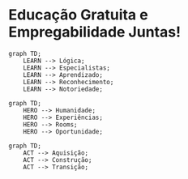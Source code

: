 # Educação Gratuita e Empregabilidade Juntas!

```mermaid
graph TD;
    LEARN --> Lógica;
    LEARN --> Especialistas;
    LEARN --> Aprendizado;
    LEARN --> Reconhecimento;
    LEARN --> Notoriedade;
```

```mermaid
graph TD;
    HERO --> Humanidade;
    HERO --> Experiências;
    HERO --> Rooms;
    HERO --> Oportunidade;
```

```mermaid
graph TD;
    ACT --> Aquisição;
    ACT --> Construção;
    ACT --> Transição;
```
